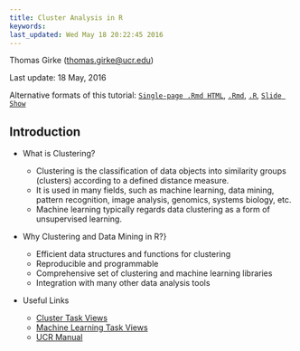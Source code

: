 ```yaml
---
title: Cluster Analysis in R 
keywords: 
last_updated: Wed May 18 20:22:45 2016
---
```

Thomas Girke (thomas.girke@ucr.edu)

Last update: 18 May, 2016 

Alternative formats of this tutorial:
[`Single-page .Rmd HTML`](http://girke.bioinformatics.ucr.edu/GEN242/vignettes/14_Clustering/Rclustering.html),
[`.Rmd`](https://raw.githubusercontent.com/tgirke/GEN242/master/vignettes/14_Clustering/Rclustering.Rmd),
[`.R`](https://raw.githubusercontent.com/tgirke/GEN242/master/vignettes/14_Clustering/Rclustering.R),
[`Slide Show`](http://girke.bioinformatics.ucr.edu/GEN242/mydoc/mydoc_slides_17.html)

## Introduction

- What is Clustering?
    - Clustering is the classification of data objects into similarity groups (clusters) according to a defined distance measure. 
    - It is used in many fields, such as machine learning, data mining, pattern recognition, image analysis, genomics, systems biology, etc. 
    - Machine learning typically regards data clustering as a form of unsupervised learning.

- Why Clustering and Data Mining in R?}
    - Efficient data structures and functions for clustering
    - Reproducible and programmable
    - Comprehensive set of clustering and machine learning libraries 
    - Integration with many other data analysis tools

- Useful Links
    - [Cluster Task Views](http://cran.cnr.berkeley.edu/web/views/Cluster.html)
    - [Machine Learning Task Views](http://cran.cnr.berkeley.edu/web/views/MachineLearning.html)
    - [UCR Manual](http://manuals.bioinformatics.ucr.edu/home/R\_BioCondManual\#TOC-Clustering-and-Data-Mining-in-R)


